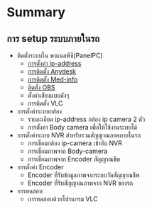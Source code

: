 # Summary

## การ setup ระบบภายในรถ

* ติดตั้งระบบใน พาแนลพีซี(PanelPC)
  * [การตั้งค่า ip-address](panel_pc/ip-address/ip-address.md)
  * [การติดตั้ง Anydesk](panel_pc/anydesk/anydesk.md)
  * [การติดตั้ง Med-info](panel_pc/med-info-exe/med-info.md)
  * [ติดตั้ง OBS](panel_pc/obs/obs.md)
  * ตั้งค่าเสียงแบบดังๆ
  * การติดตั้ง VLC
* การตั้งค่าระบบกล้อง
  * รายละเอียด ip-address กล้อง ip camera 2 ตัว
  * การตั้งค่า Body camera เพื่อให้ใช้งานระบบได้
* การตั้งค่าระบบ NVR สำหรับรวมสัญญาณภาพภายในรถ
  * การเชื่อมกล้อง ip-camera เข้ากับ NVR
  * การเชื่อมภาพจาก Body-camera
  * การเชื่อมภาพจาก Encoder สัญญาณชีพ
* การตั้งค่า Encoder
  * Encoder ที่รับข้อมูลภาพจากระบบวัดสัญญาณชีพ
  * Encoder ที่รับสัญญาณภาพจาก NVR ของรถ
* การทดสอบ
  * การทดสอบด้วยโปรแกรม VLC
